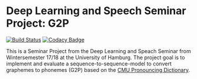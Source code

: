 # Deep Learning and Speech Seminar Project: G2P

[![Build Status](https://travis-ci.org/floschne/DLAS_G2P.svg?branch=master)](https://travis-ci.org/floschne/DLAS_G2P)
[![Codacy Badge](https://api.codacy.com/project/badge/Grade/2396f9e381d842de81d34f496045e25d)](https://www.codacy.com/app/floschne/DLAS_G2P?utm_source=github.com&amp;utm_medium=referral&amp;utm_content=floschne/DLAS_G2P&amp;utm_campaign=Badge_Grade)

This is a Seminar Project from the Deep Learning and Speach Seminar from Wintersemester 17/18 at the University of Hamburg.
The project goal is to implement and evaluate a sequence-to-sequence-model to convert graphemes to phonemes (G2P) based on the [CMU Pronouncing Dictionary](http://www.speech.cs.cmu.edu/cgi-bin/cmudict).
